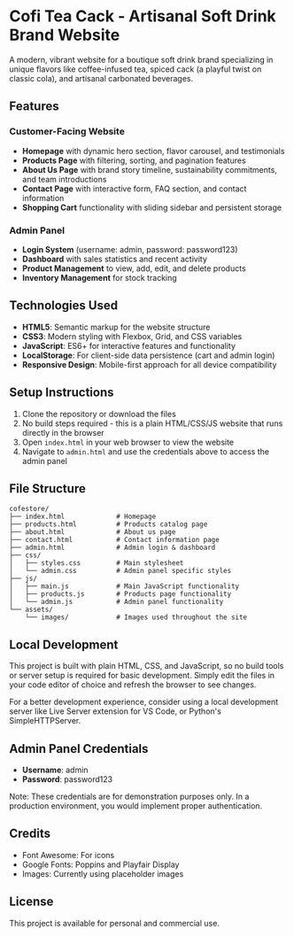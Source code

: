 # Cofi Tea Cack - Artisanal Soft Drink Brand Website

A modern, vibrant website for a boutique soft drink brand specializing in unique flavors like coffee-infused tea, spiced cack (a playful twist on classic cola), and artisanal carbonated beverages.

## Features

### Customer-Facing Website
- **Homepage** with dynamic hero section, flavor carousel, and testimonials
- **Products Page** with filtering, sorting, and pagination features
- **About Us Page** with brand story timeline, sustainability commitments, and team introductions
- **Contact Page** with interactive form, FAQ section, and contact information
- **Shopping Cart** functionality with sliding sidebar and persistent storage

### Admin Panel
- **Login System** (username: admin, password: password123)
- **Dashboard** with sales statistics and recent activity
- **Product Management** to view, add, edit, and delete products
- **Inventory Management** for stock tracking

## Technologies Used

- **HTML5**: Semantic markup for the website structure
- **CSS3**: Modern styling with Flexbox, Grid, and CSS variables
- **JavaScript**: ES6+ for interactive features and functionality
- **LocalStorage**: For client-side data persistence (cart and admin login)
- **Responsive Design**: Mobile-first approach for all device compatibility

## Setup Instructions

1. Clone the repository or download the files
2. No build steps required - this is a plain HTML/CSS/JS website that runs directly in the browser
3. Open `index.html` in your web browser to view the website
4. Navigate to `admin.html` and use the credentials above to access the admin panel

## File Structure

```
cofestore/
├── index.html             # Homepage
├── products.html          # Products catalog page
├── about.html             # About us page
├── contact.html           # Contact information page
├── admin.html             # Admin login & dashboard
├── css/
│   ├── styles.css         # Main stylesheet
│   └── admin.css          # Admin panel specific styles
├── js/
│   ├── main.js            # Main JavaScript functionality
│   ├── products.js        # Products page functionality
│   └── admin.js           # Admin panel functionality
└── assets/
    └── images/            # Images used throughout the site
```

## Local Development

This project is built with plain HTML, CSS, and JavaScript, so no build tools or server setup is required for basic development. Simply edit the files in your code editor of choice and refresh the browser to see changes.

For a better development experience, consider using a local development server like Live Server extension for VS Code, or Python's SimpleHTTPServer.

## Admin Panel Credentials

- **Username**: admin
- **Password**: password123

Note: These credentials are for demonstration purposes only. In a production environment, you would implement proper authentication.

## Credits

- Font Awesome: For icons
- Google Fonts: Poppins and Playfair Display
- Images: Currently using placeholder images

## License

This project is available for personal and commercial use. 